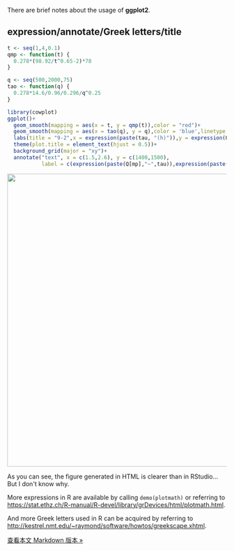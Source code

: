 
  There are brief notes about the usage of **ggplot2**.

## expression/annotate/Greek letters/title


```r
t <- seq(1,4,0.1)
qmp <- function(t) {
  0.278*(98.92/t^0.65-2)*78
}

q <- seq(500,2000,75)
tao <- function(q) {
  0.278*14.6/0.96/0.296/q^0.25
}

library(cowplot)
ggplot()+
  geom_smooth(mapping = aes(x = t, y = qmp(t)),color = "red")+
  geom_smooth(mapping = aes(x = tao(q), y = q),color = 'blue',linetype = "dashed",show.legend = TRUE)+
  labs(title = "9-2",x = expression(paste(tau, "(h)")),y = expression(Q[mp](m^3/s)))+
  theme(plot.title = element_text(hjust = 0.5))+
  background_grid(major = "xy")+
  annotate("text", x = c(1.5,2.6), y = c(1400,1500),
           label = c(expression(paste(Q[mp],"~",tau)),expression(paste(tau,'~',Q[mp]))))
```

<img src="/post/2019-01-05-ggplot2_files/figure-html/unnamed-chunk-1-1.png" width="672" />

  As you can see, the figure generated in HTML is clearer than in RStudio... But I don't know why.
  
  More expressions in R are available by calling `demo(plotmath)` or referring to  https://stat.ethz.ch/R-manual/R-devel/library/grDevices/html/plotmath.html.
  
  And more Greek letters used in R can be acquired by referring to http://kestrel.nmt.edu/~raymond/software/howtos/greekscape.xhtml.


<a href="https://hoas.xyz/post/ggplot2/index.md">查看本文 Markdown 版本 »</a>